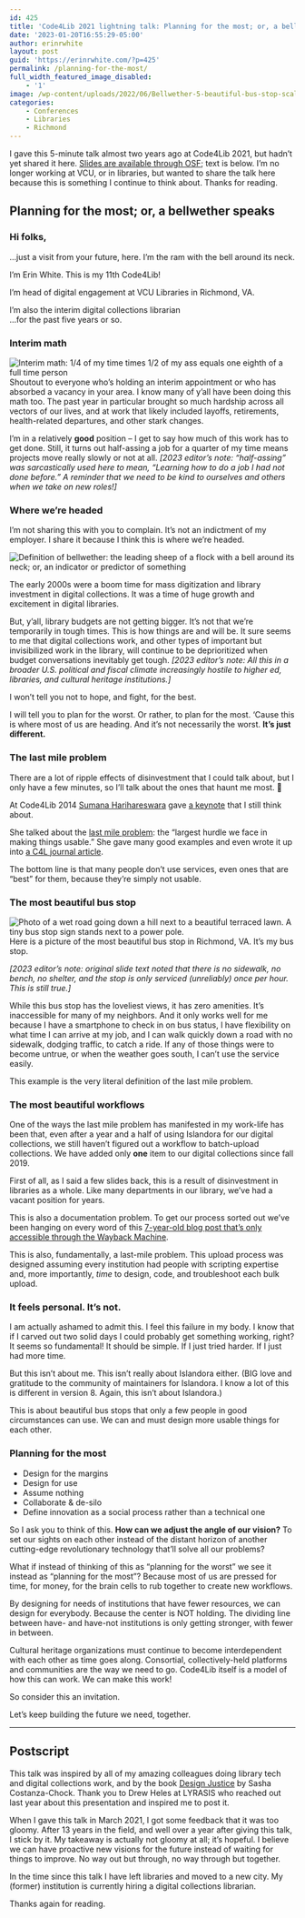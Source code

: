 ```yaml
---
id: 425
title: 'Code4Lib 2021 lightning talk: Planning for the most; or, a bellwether speaks'
date: '2023-01-20T16:55:29-05:00'
author: erinrwhite
layout: post
guid: 'https://erinrwhite.com/?p=425'
permalink: /planning-for-the-most/
full_width_featured_image_disabled:
    - '1'
image: /wp-content/uploads/2022/06/Bellwether-5-beautiful-bus-stop-scaled.jpg
categories:
    - Conferences
    - Libraries
    - Richmond
---
```


I gave this 5-minute talk almost two years ago at Code4Lib 2021, but hadn’t yet shared it here. [Slides are available through OSF](http://dx.doi.org/10.17605/OSF.IO/92P38); text is below. I’m no longer working at VCU, or in libraries, but wanted to share the talk here because this is something I continue to think about. Thanks for reading.

## Planning for the most; or, a bellwether speaks

### Hi folks,

…just a visit from your future, here. I’m the ram with the bell around its neck.

I’m Erin White. This is my 11th Code4Lib!

I’m head of digital engagement at VCU Libraries in Richmond, VA.

I’m also the interim digital collections librarian  
…for the past five years or so.

### Interim math

![Interim math: 1/4 of my time times 1/2 of my ass equals one eighth of a full time person](https://erinrwhite.com/wp-content/uploads/2022/06/Bellwether-2-Interim-math.png)Shoutout to everyone who’s holding an interim appointment or who has absorbed a vacancy in your area. I know many of y’all have been doing this math too. The past year in particular brought so much hardship across all vectors of our lives, and at work that likely included layoffs, retirements, health-related departures, and other stark changes.

I’m in a relatively **good** position – I get to say how much of this work has to get done. Still, it turns out half-assing a job for a quarter of my time means projects move really slowly or not at all. *\[2023 editor’s note: “half-assing” was sarcastically used here to mean, “Learning how to do a job I had not done before.” A reminder that we need to be kind to ourselves and others when we take on new roles!\]*

### Where we’re headed

I’m not sharing this with you to complain. It’s not an indictment of my employer. I share it because I think this is where we’re headed.

![Definition of bellwether: the leading sheep of a flock with a bell around its neck; or, an indicator or predictor of something](https://erinrwhite.com/wp-content/uploads/2022/06/Bellwether-3-definition.png)

The early 2000s were a boom time for mass digitization and library investment in digital collections. It was a time of huge growth and excitement in digital libraries.

But, y’all, library budgets are not getting bigger. It’s not that we’re temporarily in tough times. This is how things are and will be. It sure seems to me that digital collections work, and other types of important but invisibilized work in the library, will continue to be deprioritized when budget conversations inevitably get tough. *\[2023 editor’s note: All this in a broader U.S. political and fiscal climate increasingly hostile to higher ed, libraries, and cultural heritage institutions.\]*

I won’t tell you not to hope, and fight, for the best.

I will tell you to plan for the worst. Or rather, to plan for the most. ‘Cause this is where most of us are heading. And it’s not necessarily the worst. **It’s just different.**

### The last mile problem

There are a lot of ripple effects of disinvestment that I could talk about, but I only have a few minutes, so I’ll talk about the ones that haunt me most. 🙂

At Code4Lib 2014 [Sumana Harihareswara](https://www.harihareswara.net/) gave [a keynote](https://wiki.code4lib.org/2014_Keynote_by_Sumana_Harihareswara) that I still think about.

She talked about the [last mile problem](https://en.wikipedia.org/wiki/Last_mile_(transportation)): the “largest hurdle we face in making things usable.” She gave many good examples and even wrote it up into [a C4L journal article](https://journal.code4lib.org/articles/10482).

The bottom line is that many people don’t use services, even ones that are “best” for them, because they’re simply not usable.

### The most beautiful bus stop

![Photo of a wet road going down a hill next to a beautiful terraced lawn. A tiny bus stop sign stands next to a power pole.](https://erinrwhite.com/wp-content/uploads/2022/06/Bellwether-5-beautiful-bus-stop-1024x668.jpg)Here is a picture of the most beautiful bus stop in Richmond, VA. It’s my bus stop.

*\[2023 editor’s note: original slide text noted that there is no sidewalk, no bench, no shelter, and the stop is only serviced (unreliably) once per hour. This is still true.\]*

While this bus stop has the loveliest views, it has zero amenities. It’s inaccessible for many of my neighbors. And it only works well for me because I have a smartphone to check in on bus status, I have flexibility on what time I can arrive at my job, and I can walk quickly down a road with no sidewalk, dodging traffic, to catch a ride. If any of those things were to become untrue, or when the weather goes south, I can’t use the service easily.

This example is the very literal definition of the last mile problem.

### The most beautiful workflows

One of the ways the last mile problem has manifested in my work-life has been that, even after a year and a half of using Islandora for our digital collections, we still haven’t figured out a workflow to batch-upload collections. We have added only **one** item to our digital collections since fall 2019.

First of all, as I said a few slides back, this is a result of disinvestment in libraries as a whole. Like many departments in our library, we’ve had a vacant position for years.

This is also a documentation problem. To get our process sorted out we’ve been hanging on every word of this [7-year-old blog post that’s only accessible through the Wayback Machine](https://web.archive.org/web/20200203174629/https://digitalscholarship.utsc.utoronto.ca/content/blogs/converting-spreadsheets-modsxml-using-open-refine).

This is also, fundamentally, a last-mile problem. This upload process was designed assuming every institution had people with scripting expertise and, more importantly, *time* to design, code, and troubleshoot each bulk upload.

### It feels personal. It’s not.

I am actually ashamed to admit this. I feel this failure in my body. I know that if I carved out two solid days I could probably get something working, right? It seems so fundamental! It should be simple. If I just tried harder. If I just had more time.

But this isn’t about me. This isn’t really about Islandora either. (BIG love and gratitude to the community of maintainers for Islandora. I know a lot of this is different in version 8. Again, this isn’t about Islandora.)

This is about beautiful bus stops that only a few people in good circumstances can use. We can and must design more usable things for each other.

### Planning for the most

- Design for the margins
- Design for use
- Assume nothing
- Collaborate &amp; de-silo
- Define innovation as a social process rather than a technical one

So I ask you to think of this. **How can we adjust the angle of our vision?** To set our sights on each other instead of the distant horizon of another cutting-edge revolutionary technology that’ll solve all our problems?

What if instead of thinking of this as “planning for the worst” we see it instead as “planning for the most”? Because most of us are pressed for time, for money, for the brain cells to rub together to create new workflows.

By designing for needs of institutions that have fewer resources, we can design for everybody. Because the center is NOT holding. The dividing line between have- and have-not institutions is only getting stronger, with fewer in between.

Cultural heritage organizations must continue to become interdependent with each other as time goes along. Consortial, collectively-held platforms and communities are the way we need to go. Code4Lib itself is a model of how this can work. We can make this work!

So consider this an invitation.

Let’s keep building the future we need, together.

---

## Postscript

This talk was inspired by all of my amazing colleagues doing library tech and digital collections work, and by the book [Design Justice](https://design-justice.pubpub.org/) by Sasha Costanza-Chock. Thank you to Drew Heles at LYRASIS who reached out last year about this presentation and inspired me to post it.

When I gave this talk in March 2021, I got some feedback that it was too gloomy. After 13 years in the field, and well over a year after giving this talk, I stick by it. My takeaway is actually not gloomy at all; it’s hopeful. I believe we can have proactive new visions for the future instead of waiting for things to improve. No way out but through, no way through but together.

In the time since this talk I have left libraries and moved to a new city. My (former) institution is currently hiring a digital collections librarian.

Thanks again for reading.